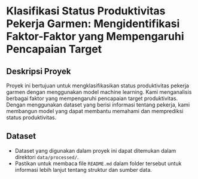 # Klasifikasi Status Produktivitas Pekerja Garmen: Mengidentifikasi Faktor-Faktor yang Mempengaruhi Pencapaian Target

## Deskripsi Proyek

Proyek ini bertujuan untuk mengklasifikasikan status produktivitas pekerja garmen dengan menggunakan model machine learning. Kami menganalisis berbagai faktor yang mempengaruhi pencapaian target produktivitas. Dengan menggunakan dataset yang berisi informasi tentang pekerja, kami membangun model yang dapat membantu memahami dan memprediksi status produktivitas.

## Dataset

- Dataset yang digunakan dalam proyek ini dapat ditemukan dalam direktori `data/processed/`. 
- Pastikan untuk membaca file `README.md` dalam folder tersebut untuk informasi lebih lanjut tentang struktur dan sumber data.
